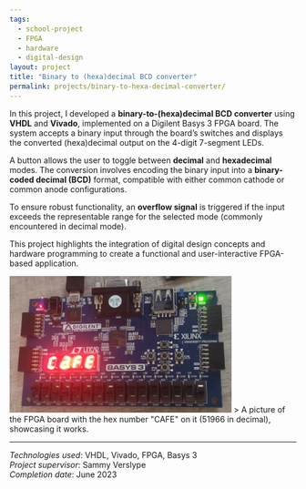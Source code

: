 ```yaml
---
tags:
  - school-project
  - FPGA
  - hardware
  - digital-design
layout: project
title: "Binary to (hexa)decimal BCD converter"
permalink: projects/binary-to-hexa-decimal-converter/
---
```


In this project, I developed a **binary-to-(hexa)decimal BCD converter** using **VHDL** and **Vivado**, implemented on a Digilent Basys 3 FPGA board. The system accepts a binary input through the board’s switches and displays the converted (hexa)decimal output on the 4-digit 7-segment LEDs.  

A button allows the user to toggle between **decimal** and **hexadecimal** modes. The conversion involves encoding the binary input into a **binary-coded decimal (BCD)** format, compatible with either common cathode or common anode configurations.  

To ensure robust functionality, an **overflow signal** is triggered if the input exceeds the representable range for the selected mode (commonly encountered in decimal mode).

This project highlights the integration of digital design concepts and hardware programming to create a functional and user-interactive FPGA-based application.

<img src="/assets/hexadecimal.jpg" alt="photo of the board with cafe" width="390" >
  > A picture of the FPGA board with the hex number "CAFE" on it (51966 in decimal), showcasing it works.

---
*Technologies used*: VHDL, Vivado, FPGA, Basys 3  
*Project supervisor*: Sammy Verslype  
*Completion date*: June 2023  